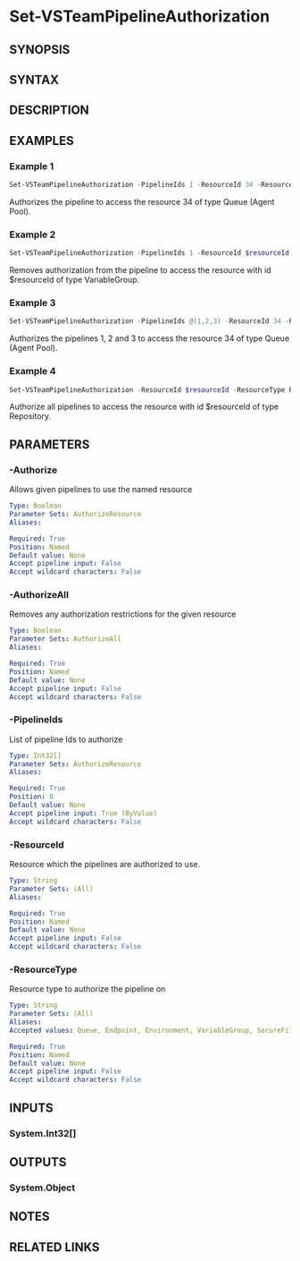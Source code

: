 <!-- #include "./common/header.md" -->

# Set-VSTeamPipelineAuthorization

## SYNOPSIS

<!-- #include "./synopsis/Set-VSTeamPipelineAuthorization.md" -->

## SYNTAX

## DESCRIPTION

<!-- #include "./synopsis/Set-VSTeamPipelineAuthorization.md" -->

## EXAMPLES

### Example 1

```powershell
Set-VSTeamPipelineAuthorization -PipelineIds 1 -ResourceId 34 -ResourceType Queue -Authorize $true
```
Authorizes the pipeline to access the resource 34 of type Queue (Agent Pool).

### Example 2

```powershell
Set-VSTeamPipelineAuthorization -PipelineIds 1 -ResourceId $resourceId -ResourceType VariableGroup -Authorize $false
```
Removes authorization from the pipeline to access the resource with id $resourceId of type VariableGroup.

### Example 3

```powershell
Set-VSTeamPipelineAuthorization -PipelineIds @(1,2,3) -ResourceId 34 -ResourceType Queue -Authorize $true
```
Authorizes the pipelines 1, 2 and 3 to access the resource 34 of type Queue (Agent Pool).

### Example 4
```powershell
Set-VSTeamPipelineAuthorization -ResourceId $resourceId -ResourceType Repository -AuthorizeAll $true
```
Authorize all pipelines to access the resource with id $resourceId of type Repository.

## PARAMETERS

### -Authorize
Allows given pipelines to use the named resource

```yaml
Type: Boolean
Parameter Sets: AuthorizeResource
Aliases:

Required: True
Position: Named
Default value: None
Accept pipeline input: False
Accept wildcard characters: False
```

### -AuthorizeAll
Removes any authorization restrictions for the given resource

```yaml
Type: Boolean
Parameter Sets: AuthorizeAll
Aliases:

Required: True
Position: Named
Default value: None
Accept pipeline input: False
Accept wildcard characters: False
```

### -PipelineIds
List of pipeline Ids to authorize

```yaml
Type: Int32[]
Parameter Sets: AuthorizeResource
Aliases:

Required: True
Position: 0
Default value: None
Accept pipeline input: True (ByValue)
Accept wildcard characters: False
```

### -ResourceId
Resource which the pipelines are authorized to use.

```yaml
Type: String
Parameter Sets: (All)
Aliases:

Required: True
Position: Named
Default value: None
Accept pipeline input: False
Accept wildcard characters: False
```

### -ResourceType
Resource type to authorize the pipeline on

```yaml
Type: String
Parameter Sets: (All)
Aliases:
Accepted values: Queue, Endpoint, Environment, VariableGroup, SecureFile, Repository

Required: True
Position: Named
Default value: None
Accept pipeline input: False
Accept wildcard characters: False
```

<!-- #include "./params/projectName.md" -->

## INPUTS

### System.Int32[]

## OUTPUTS

### System.Object

## NOTES
<!-- #include "./common/prerequisites.md" -->

## RELATED LINKS

<!-- #include "./common/related.md" -->
